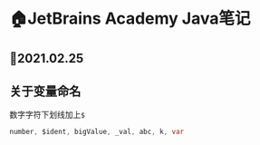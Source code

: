 # :house:JetBrains Academy Java笔记

## :calendar:2021.02.25

## 关于变量命名

数字字符下划线加上`$`

```java
number, $ident, bigValue, _val, abc, k, var
```

